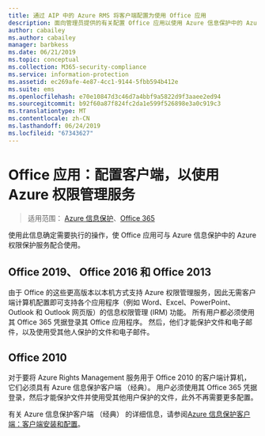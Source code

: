 ```yaml
---
title: 通过 AIP 中的 Azure RMS 将客户端配置为使用 Office 应用
description: 面向管理员提供的有关配置 Office 应用以使用 Azure 信息保护中的 Azure Rights Management 服务的信息和说明。
author: cabailey
ms.author: cabailey
manager: barbkess
ms.date: 06/21/2019
ms.topic: conceptual
ms.collection: M365-security-compliance
ms.service: information-protection
ms.assetid: ec269afe-4e87-4cc1-9144-5fbb594b412e
ms.suite: ems
ms.openlocfilehash: e70e10847d3c46d7a4bbf9a5822d9f3aaee2ed94
ms.sourcegitcommit: b92f60a87f824fc2da1e599f526898e3a0c919c3
ms.translationtype: MT
ms.contentlocale: zh-CN
ms.lasthandoff: 06/24/2019
ms.locfileid: "67343627"
---
```

# <a name="office-apps-configuration-for-clients-to-use-the-azure-rights-management-service"></a>Office 应用：配置客户端，以使用 Azure 权限管理服务

>适用范围：  [Azure 信息保护](https://azure.microsoft.com/pricing/details/information-protection)、[Office 365](https://download.microsoft.com/download/E/C/F/ECF42E71-4EC0-48FF-AA00-577AC14D5B5C/Azure_Information_Protection_licensing_datasheet_EN-US.pdf)


使用此信息确定需要执行的操作，使 Office 应用可与 Azure 信息保护中的 Azure 权限保护服务配合使用。

## <a name="office2019-office-2016-and-office-2013"></a>Office 2019、 Office 2016 和 Office 2013
由于 Office 的这些更高版本以本机方式支持 Azure 权限管理服务，因此无需客户端计算机配置即可支持各个应用程序（例如 Word、Excel、PowerPoint、Outlook 和 Outlook 网页版）的信息权限管理 (IRM) 功能。 所有用户都必须使用其 Office 365 凭据登录其 Office 应用程序。 然后，他们才能保护文件和电子邮件，以及使用受其他人保护的文件和电子邮件。

## <a name="office2010"></a>Office 2010
对于要将 Azure Rights Management 服务用于 Office 2010 的客户端计算机，它们必须具有 Azure 信息保护客户端 （经典）。 用户必须使用其 Office 365 凭据登录，然后才能保护文件并使用受其他用户保护的文件，此外不再需要更多配置。

有关 Azure 信息保护客户端 （经典） 的详细信息，请参阅[Azure 信息保护客户端：客户端安装和配置](configure-client.md)。


